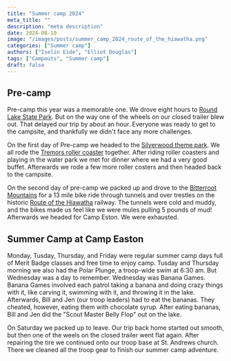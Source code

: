 ```yaml
---
title: "Summer camp 2024"
meta_title: ""
description: "meta description"
date: 2024-08-10
image: "/images/posts/summer_camp_2024_route_of_the_hiawatha.png"
categories: ["Summer camp"]
authors: ["Iselin Eide", "Elliot Douglas"]
tags: ["Campouts", "Summer camp"]
draft: false
---
```


## Pre-camp

Pre-camp this year was a memorable one. We drove eight hours to [Round Lake State Park](https://parksandrecreation.idaho.gov/parks/round-lake/). But on the way one of the wheels on our closed trailer blew out. That delayed our trip by about an hour. Everyone was ready to get to the campsite, and thankfully we didn't face any more challenges.

On the first day of Pre-camp we headed to the [Silverwood theme park](https://www.silverwoodthemepark.com/). We all rode the [Tremors roller coaster](https://www.silverwoodthemepark.com/rides/tremors.php) together. After riding roller coasters and playing in the water park we met for dinner where we had a very good buffet. Afterwards we rode a few more roller costers and then headed back to the campsite.

On the second day of pre-camp we packed up and drove to the [Bitterroot Mountains](https://en.wikipedia.org/wiki/Bitterroot_Mountains) for a 13 mile bike ride through tunnels and over trestles on the historic [Route of the Hiawatha](https://www.ridethehiawatha.com/) railway. The tunnels were cold and muddy, and the bikes made us feel like we were mules pulling 5 pounds of mud! Afterwards we headed for Camp Eston. We were exhausted.

## Summer Camp at Camp Easton

Monday, Tusday, Thursday, and Friday were regular summer camp days full of Merit Badge classes and free time to enjoy camp. Tusday and Thursday morning we also had the Polar Plunge, a troop-wide swim at 6:30 am. But Wednesday was a day to remember. Wednesday was Banana Games. Banana Games involved each patrol taking a banana and doing crazy things with it, like carving it, swimming with it, and throwing it in the lake. Afterwards, Bill and Jen (our troop leaders) had to eat the bananas. They cheated, however, eating them with chocolate syrup. After eating bananas, Bill and Jen did the "Scout Master Belly Flop" out on the lake.

On Saturday we packed up to leave. Our trip back home started out smooth, but then one of the weels on the closed trailer went flat again. After repairing the tire we continued onto our troop base at St. Andrews church. There we cleaned all the troop gear to finish our summer camp adventure.